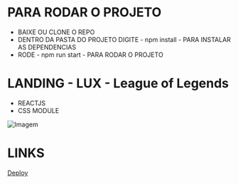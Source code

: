 # PARA RODAR O PROJETO

- BAIXE OU CLONE O REPO
- DENTRO DA PASTA DO PROJETO DIGITE - npm install - PARA INSTALAR AS DEPENDENCIAS
- RODE - npm run start - PARA RODAR O PROJETO

# LANDING - LUX - League of Legends

 - REACTJS
 - CSS MODULE


![Imagem](https://i.imgur.com/yiouHG2.png)

# LINKS

[Deploy](https://rebecca-mm-landing.netlify.app/)
